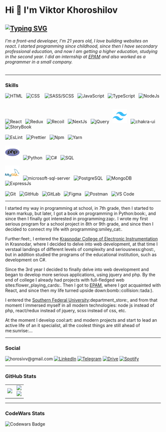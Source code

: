 Hi 👋 I'm Viktor Khoroshilov 
=======================
[![Typing SVG](https://readme-typing-svg.herokuapp.com?color=%FFFFFF&lines=Front-end+developer)](https://git.io/typing-svg)
--------------------------
###### I'm a front-end developer, I'm 21 years old, I love building websites on react. I started programming since childhood, since then I have secondary professional education, and now I am getting a higher education, studying in the second year. I did an internship at <a href="https://www.epam.kz/">EPAM</a> and also worked as a programmer in a small company.

--------------------------

### Skills

<div align="left">
  <img height="46" src="https://cdn.jsdelivr.net/gh/devicons/devicon/icons/html5/html5-plain.svg" alt="HTML" /> &nbsp;
  <img height="46" src="https://cdn.jsdelivr.net/gh/devicons/devicon/icons/css3/css3-plain.svg" alt="CSS" /> &nbsp;&nbsp;
  <img height="46" src="https://cdn.jsdelivr.net/gh/devicons/devicon/icons/sass/sass-original.svg" alt="SASS/SCSS" /> &nbsp;
  <img height="46" src="https://cdn.jsdelivr.net/gh/devicons/devicon/icons/javascript/javascript-plain.svg" alt="JavaScript" /> &nbsp;
  <img height="46" src="https://cdn.jsdelivr.net/gh/devicons/devicon/icons/typescript/typescript-plain.svg" alt="TypeScript" /> &nbsp;
  <img height="46" src="https://cdn.jsdelivr.net/gh/devicons/devicon/icons/nodejs/nodejs-plain.svg" alt="NodeJs" /> &nbsp;
</div>
<br/>
<div align="left">
  <img height="46" src="https://cdn.jsdelivr.net/gh/devicons/devicon/icons/react/react-original.svg" alt="React" /> &nbsp;
  <img height="46" src="https://cdn.jsdelivr.net/gh/devicons/devicon/icons/redux/redux-original.svg" alt="Redux" /> &nbsp;
  <img height="46" src="https://cdn.worldvectorlogo.com/logos/recoil-js.svg" alt="Recoil" /> &nbsp;
  <img height="46" src="https://img.icons8.com/fluency/48/nextjs.png" alt="NextJs"/> &nbsp;
  <img height="46" src="https://cdn.jsdelivr.net/gh/devicons/devicon/icons/jquery/jquery-plain.svg" alt="jQuery" /> &nbsp;
  <img height="46" src="https://github.com/devicons/devicon/blob/master/icons/tailwindcss/tailwindcss-original.svg" alt="Tailwind-Css" /> &nbsp;
  <img height="46" src="https://img.icons8.com/color/48/chakra-ui.png" alt="chakra-ui" alt="Chakra Ui" /> &nbsp;
  <img height="46" src="https://cdn.jsdelivr.net/gh/devicons/devicon/icons/storybook/storybook-original.svg" alt="StoryBook" /> &nbsp;
</div>
<br/>
<div align="left">
  <img height="46" src="https://cdn.jsdelivr.net/gh/devicons/devicon/icons/eslint/eslint-original.svg" alt="EsLint" /> &nbsp;
  <img height="44" src="https://github.com/uiwjs/file-icons/blob/master/icon/prettier.svg" alt="Prettier" /> &nbsp;
  <img height="46" src="https://cdn.jsdelivr.net/gh/devicons/devicon/icons/npm/npm-original-wordmark.svg" alt="Npm" /> &nbsp;
  <img height="46" src="https://cdn.jsdelivr.net/gh/devicons/devicon/icons/yarn/yarn-original.svg" alt="Yarn" /> &nbsp;
</div>
<br/>
<div align="left">
  <img height="46" src="https://github.com/devicons/devicon/blob/master/icons/php/php-original.svg" alt="PHP" /> &nbsp;
  <img height="46" src="https://cdn.jsdelivr.net/gh/devicons/devicon/icons/python/python-plain.svg" alt="Python" /> &nbsp;
  <img height="46" src="https://cdn.jsdelivr.net/gh/devicons/devicon/icons/csharp/csharp-plain.svg" alt="C#" /> &nbsp;
  <img height="46" src="https://img.icons8.com/color/48/sql.png" alt="SQL" /> &nbsp;
</div>
<br/>
<div align="left">
  <img height="46" src="https://github.com/devicons/devicon/blob/master/icons/mysql/mysql-original-wordmark.svg" alt="MySql" /> &nbsp;
  <img height="46" src="https://img.icons8.com/color/46/microsoft-sql-server.png" alt="microsoft-sql-server" alt="Sql Server" /> &nbsp;
  <img height="46" src="https://cdn.jsdelivr.net/gh/devicons/devicon/icons/postgresql/postgresql-plain.svg" alt="PostgreSQL" /> &nbsp;
  <img height="46" src="https://cdn.jsdelivr.net/gh/devicons/devicon/icons/mongodb/mongodb-plain.svg" alt="MongoDB" /> &nbsp;
  <img height="46" src="https://img.icons8.com/nolan/46/express-js.png" alt="ExpressJs"/> &nbsp;
</div>
<br/>
<div align="left">
  <img height="46" src="https://cdn.jsdelivr.net/gh/devicons/devicon/icons/git/git-plain.svg" alt="Git" /> &nbsp;
  <img height="46" src="https://img.icons8.com/glyph-neue/46/ffffff/github.png" alt="GitHub"/> &nbsp;
  <img height="46" src="https://cdn.jsdelivr.net/gh/devicons/devicon/icons/gitlab/gitlab-original.svg" alt="GitLab" /> &nbsp;
  <img height="46" src="https://cdn.jsdelivr.net/gh/devicons/devicon/icons/figma/figma-original.svg" alt="Figma" /> &nbsp;
  <img height="46" src="https://www.vectorlogo.zone/logos/getpostman/getpostman-icon.svg" alt="Postman" /> &nbsp;
  <img height="46" src="https://cdn.jsdelivr.net/gh/devicons/devicon/icons/vscode/vscode-original.svg" alt="VS Code" /> &nbsp;
  
  
</div>

--------------------------

<p>I started my way in programming at school, in 7th grade, then I started to learn markup, but later, I got a book on programming in Python:book:, and since then I finally got interested in programming:zap:. I wrote my first serious program for a school project in 8th or 9th grade, and since then I decided to connect my life with programming:smiley_cat:.</p>

<p>Further:feet:, I entered the <a href="https://www.epam.kz/">Krasnodar College of Electronic Instrumentation</a> in Krasnodar, where I decided to delve into web development, at that time I verstaal landings of different levels of complexity and seriousness:ghost:, but in addition studied the programs of the educational institution, such as development on C#.</p>

<p>Since the 3rd year I decided to finally delve into web development and began to develop more serious applications, using jquery and php. By the end of college I already had projects with full-fledged web sites:flower_playing_cards:.
Then I got to <a href="https://www.epam.kz/">EPAM</a>, where I got acquainted with React, and since then my life turned upside down:bomb::collision::tada:).</p>

<p>I entered the  <a href="https://sfedu.ru/">Southern Federal University</a>:department_store:, and from that moment I immersed myself in all modern technologies: node js instead of php, react/redux instead of jquery, scss instead of css, etc.</p>

<p>At the moment I develop cool:art: and modern projects and start to lead an active life of an it specialist, all the coolest things are still ahead of me:sunrise:...</p>

--------------------------

### Social

<p>
  <img src="https://img.shields.io/badge/Gmail-D14836?style=for-the-badge&logo=gmail&logoColor=white" alt="horosivv@gmail.com">
  <a href="https://www.linkedin.com/in/viktor-khoroshilov/"><img src="https://img.shields.io/badge/linkedin-%230077B5.svg?style=for-the-badge&logo=linkedin&logoColor=white" alt="LinkedIn"></a>
  <a href="https://t.me/victusic"><img src="https://img.shields.io/badge/Telegram-2CA5E0?style=for-the-badge&logo=telegram&logoColor=white" alt="Telegram"></a>
  <a href="https://drive.google.com/file/d/1fcxhuA0Q5BDozo4KM5-PuERCPaLKNaOS/view?usp=sharing"><img src="https://img.shields.io/badge/Google%20Drive-4285F4?style=for-the-badge&logo=googledrive&logoColor=white" alt="Drive"></a>
  <a href="https://open.spotify.com/user/xklo2w55601u1b164u6vgy9vh?si=B0uK6jZXSJuLxKA1eU7EjA"><img src="https://img.shields.io/badge/Spotify-1ED760?style=for-the-badge&logo=spotify&logoColor=white" alt="Spotify"></a>
</p>

--------------------------

### GitHub Stats

<table style="border-collapse: collapse;">
  <tr>
    <td rowspan="2">
      <img src="https://github-readme-stats.vercel.app/api/top-langs/?username=victusic&exclude_repo=SoundProductionDesktopApp,FlowersIYouApi,MusicalCourse&theme=transparent&layout=donut-vertical" />
    </td>
    <td>
        <img src="https://github-profile-trophy.vercel.app/?username=victusic&theme=juicyfresh&no-bg=true" style="width: 65%;"/>
        <br>
        <img src="https://github-readme-stats.vercel.app/api?username=victusic&theme=transparent" />
    </td>
  </tr>
</table>

--------------------------

### CodeWars Stats
![Codewars Badge](https://www.codewars.com/users/victusic/badges/large)





